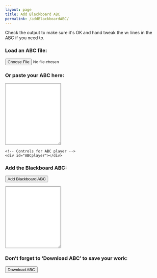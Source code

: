 ```yaml
---
layout: page
title: Add Blackboard ABC
permalink: /addBlackboardABC/
---
```

Check the output to make sure it's OK and hand tweak the w: lines in the ABC if you need to.

<div class="row">
    <h3>Load an ABC file:</h3>
    <input type="file" id="files" class='filterButton' name="files[]" accept=".abc" />
    <output id="fileInfo"></output>
    <p />
</div>
<div class="row">
    <h3>Or paste your ABC here:</h3>
    <!-- Read the modified ABC and play if requested -->
    <textarea name='abc' id="textAreaABC" class="abcText" rows="13" spellcheck="false">
    </textarea>
    <!-- Show ABC errors -->
    <div id='warnings'></div>
</div>
<div class="row">
    <!-- Draw the dots -->
    <div class="output">
        <div id="abcPaper" class="abcPaper"></div>
        <div id="abcAudio"></div>
    </div>

    <!-- Controls for ABC player -->
    <div id="ABCplayer"></div>
</div>
<!-- Group the input and controls for ABC-->
<div class="row">
<!-- Add the Blackboard ABC-->
    <h3>Add the Blackboard ABC:</h3>
    <form>
        <input value='Add Blackboard ABC' type='button' class='filterButton'
            onclick='addBlackboardABC(document.getElementById("textAreaABC").value)' />
    </form>
    <p />
</div>
<div class="row">
    <textarea name='abc' id="textAreaABCplus" class="abcText" rows="13" spellcheck="false"></textarea>
</div>
<div class="row">
    <!-- Allow the user to save their ABC-->
    <h3>Don’t forget to ‘Download ABC’ to save your work:</h3>
    <form>
        <span title="Download the ABC you've entered. Don't lose your work!">
            <input value='Download ABC' type='button' class='filterButton'
                onclick='wssTools.downloadABCFile(document.getElementById("textAreaABCplus").value)' />
        </span>
    </form>
    <p />
</div>

<script>
document.addEventListener("DOMContentLoaded", function (event) {
    // Check for the various File API support.
    var fileInfo = document.getElementById('fileInfo');
    if (window.File && window.FileReader && window.FileList && window.Blob) {
        document.getElementById('files').addEventListener('change', handleABCFileSelect, false);
    } else {
        fileInfo.innerHTML = 'The File APIs are not fully supported in this browser.';
    }
    
    // Display the ABC in the textbox as dots
    let abcEditor = new window.ABCJS.Editor("textAreaABC", {
        paper_id: "abcPaper", 
        warnings_id:"abcWarnings", 
        render_options: {responsive: 'resize'}, 
        indicate_changed: "true", 
        synth: { el: "#abcAudio", options: {
                displayLoop: true,
                displayRestart: true,
                displayPlay: true,
                displayProgress: true,
                displayWarp: true
            }
        }
    });
 
});

function handleABCFileSelect(evt) {
    evt.stopPropagation();
    evt.preventDefault();

    var files = evt.target.files; // FileList object.

    // files is a FileList of File objects. List some properties.
    for (var i = 0, f; f = files[i]; i++) {
        var reader = new FileReader();

        reader.onload = function(e) {
            // Is ABC file valid?
            if ((abcPlayer.getABCheaderValue("X:", this.result) == '')
                || (abcPlayer.getABCheaderValue("T:", this.result) == '')
                || (abcPlayer.getABCheaderValue("K:", this.result) == '')) { fileInfo.innerHTML = "Invalid ABC file";
                return (1);
            }

            // Show the dots
            textAreaABC.value = this.result + "\n"; 
            
            // Display the ABC in the textbox as dots
            let abcEditor = new window.ABCJS.Editor("textAreaABC", {
                paper_id: "abcPaper", 
                warnings_id:"abcWarnings", 
                render_options: {responsive: 'resize'}, 
                indicate_changed: "true", 
                synth: { el: "#abcAudio", options: {
                        displayLoop: true,
                        displayRestart: true,
                        displayPlay: true,
                        displayProgress: true,
                        displayWarp: true
                    }
                }
            });
        };
        reader.readAsText(f);
    }
}
function addBlackboardABC(abcText) {
    // strip out I: and V: lines
    abcText = abcText.match(/^(?![IV]:).+$/gm).join('\n');
    
    // add the header to the output textarea
    textAreaABCplus.value = getHeader(abcText) + '\n';;
    
    // process the notes
    let notes = getNotes(abcText);
    let lines = notes.split(/[\r\n]+/).map(line => line.trim());
    lines.forEach (addTextToLine);
    
    // Display the ABC in the textbox as dots
    let abcEditor = new window.ABCJS.Editor("textAreaABCplus", {
        paper_id: "abcPaper", 
        warnings_id:"abcWarnings", 
        render_options: {responsive: 'resize'}, 
        indicate_changed: "true", 
        synth: { el: "#abcAudio", options: {
                displayLoop: true,
                displayRestart: true,
                displayPlay: true,
                displayProgress: true,
                displayWarp: true
            }
        }
    });
}

function addTextToLine(value) {
    // copy an ABC line to the line we're going to add
    let wLine = value;

    // if there's already a w: line we'll discard it
    if (wLine.match(/w:/)) {
        return;
    }

    // strip out the note lengths
    wLine = wLine.replace(/\d+/g, '');
    // strip out the grace notes
    wLine = wLine.replace(/{[A-Ga-g]}/g, '');
    // strip out the chords
    wLine = wLine.replace(/".*?"/g, '');
    wLine = wLine.replace(/!.*?!/g, '');
    // strip the accidentals and other meta chars
    wLine = wLine.replace(/[\^=_\/\,~:(%]/g, '');

    // split the line into single tokens
    wLine = wLine.split('').join(' ');
    // remove double spaces
    wLine = wLine.replace(/\s\s+/g, ' ');

    // fix double stops
    wLine = wLine.replace(/\[ ([A-Za-z]) ([A-Za-z]) \]/g, '$1$2');

    // uppercase the higher octave notes
    wLine = wLine.replace(/[a-g]/g, "$&'").toUpperCase();
    
    // add the notes to the output textarea
    textAreaABCplus.value += value + '\nw: ' + wLine + '\n';
}

const KEY_LINE_PATTERN = /^\s*K:/;

/** 
 * Extract the header from an ABC tune string, matching lines up to 
 * and including key specification.  Gracefully assume presence of X and T
 * fields.
 * http://abcnotation.com/wiki/abc:standard:v2.1#tune_header_definition
 */
function getHeader(tuneABC) {
    const lines = tuneABC.split(/[\r\n]+/).map(line => line.trim());
    const keyIdx = lines.findIndex(line => line.match(KEY_LINE_PATTERN));
    if (keyIdx < 0) {
        return '';
    } else {
        return lines.splice(0, keyIdx + 1).join('\n').trim();
    }
}

/** Extract the notes from an ABC tune string, by removing the header. */
function getNotes(tuneABC) {
    const lines = tuneABC.split(/[\r\n]+/).map(line => line.trim());
    const keyIdx = lines.findIndex(line => line.match(KEY_LINE_PATTERN));
    return lines.splice(keyIdx + 1, lines.length).join('\n').trim();
}
</script>
